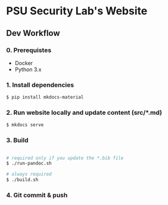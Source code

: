 # PSU Security Lab's Website

## Dev Workflow

### 0. Prerequistes

- Docker
- Python 3.x


### 1. Install dependencies
```bash
$ pip install mkdocs-material
```

### 2. Run website locally and update content (src/*.md)
```bash
$ mkdocs serve
```

### 3. Build

```bash

# required only if you update the *.bib file
$ ./run-pandoc.sh

# always required
$ ./build.sh
```

### 4. Git commit & push